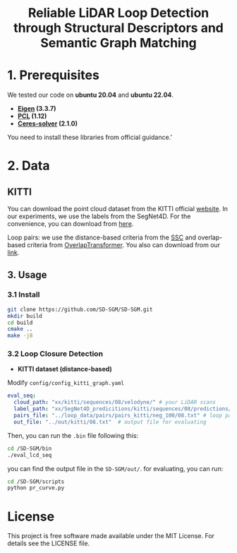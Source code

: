 <div align="center">

# Reliable LiDAR Loop Detection through Structural Descriptors and Semantic Graph Matching

</div>

# 1. Prerequisites

We tested our code on **ubuntu 20.04** and **ubuntu 22.04**. 

- **[Eigen](https://gitlab.com/libeigen/eigen/-/releases) (3.3.7)**
- **[PCL](https://github.com/PointCloudLibrary/pcl/releases) (1.12)**
- **[Ceres-solver](https://github.com/ceres-solver/ceres-solver/tags) (2.1.0)**

You need to install these libraries from official guidance.'

# 2. Data

## KITTI

You can download the point cloud dataset from the KITTI official [website](https://www.cvlibs.net/datasets/kitti/). In our experiments, we use the labels from the SegNet4D. For the convenience, you can download from [here](https://1drv.ms/u/c/807229e8eebd9eb1/Edbvmep12YdGvGoyMPiKEVAB4VyR7-brHEzbJ_zFS3QeOQ).

Loop pairs: we use the distance-based criteria from the [SSC](https://github.com/lilin-hitcrt/SSC) and overlap-based criteria from [OverlapTransformer](https://github-com-s.libyc.nudt.edu.cn/haomo-ai/OverlapTransformer). You also can download from our [link](https://1drv.ms/u/c/807229e8eebd9eb1/Edbvmep12YdGvGoyMPiKEVAB4VyR7-brHEzbJ_zFS3QeOQ).

## 3. Usage

### 3.1 Install

```bash
git clone https://github.com/SD-SGM/SD-SGM.git
mkdir build
cd build
cmake ..
make -j8
```

### 3.2 Loop Closure Detection

- **KITTI dataset (distance-based)** 

Modify `config/config_kitti_graph.yaml`

```yaml
eval_seq:
  cloud_path: "xx/kitti/sequences/08/velodyne/" # your LiDAR scans
  label_path: "xx/SegNet4D_predicitions/kitti/sequences/08/predictions/" # semantic predictions from our link
  pairs_file: "../loop_data/pairs/pairs_kitti/neg_100/08.txt" # loop pairs
  out_file: "../out/kitti/08.txt"  # output file for evaluating
```

Then, you can run the `.bin` file following this:

```bash
cd /SD-SGM/bin
./eval_lcd_seq
```

you can find the output file in the `SD-SGM/out/`. for evaluating, you can run:

```bash
cd /SD-SGM/scripts
python pr_curve.py
```




# **License**

This project is free software made available under the MIT License. For details see the LICENSE file.
